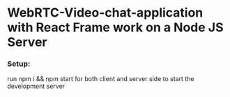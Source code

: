 # WebRTC-Video-chat-application with React Frame work on a Node JS Server

### Setup:
run npm i && npm start for both client and server side to start the development server
